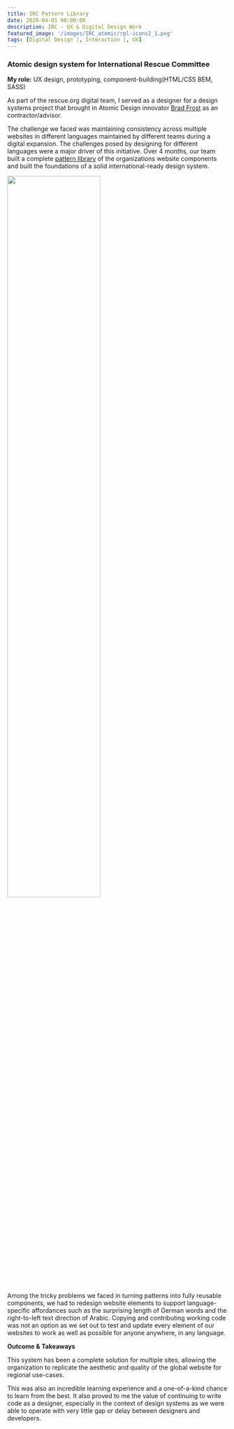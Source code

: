 ```yaml
---
title: IRC Pattern Library
date: 2020-04-01 00:00:00
description: IRC - UX & Digital Design Work
featured_image: '/images/IRC_atomic/rpl-icons2_1.png'
tags: [Digital Design |, Interaction |, UX]
---
```






<h3>Atomic design system for International Rescue Committee</h3>

<strong>My role:</strong> UX design, prototyping, component-building(HTML/CSS BEM, SASS)


As part of the rescue.org digital team, I served as a designer for a design systems project that brought in Atomic Design innovator <a href="https://bradfrost.com/blog/post/atomic-web-design/">Brad Frost</a> as an contractor/advisor.


The challenge we faced was maintaining consistency across multiple websites in different languages maintained by different teams during a digital expansion. The challenges posed by designing for different languages were a major driver of this initiative. 
Over 4 months, our team built a complete <a href="https://rpl.rescue.org/latest/">pattern library</a> of the organizations website components and built the foundations of a solid international-ready design system. 

<img style="width: 65%; margin: 0 auto;" src="{{ site.baseurl }}/images/IRC_atomic/rpl-icons.png" alt="" title="example image">

Among the tricky problems we faced in turning patterns into fully reusable components, we had to redesign website elements to support language-specific affordances such as the surprising length of German words and the right-to-left text direction of Arabic. Copying and contributing working code was not an option as we set out to test and update every element of our websites to work as well as possible for anyone anywhere, in any language.

<strong>Outcome & Takeaways</strong>

This system has been a complete solution for multiple sites, allowing the organization to replicate the aesthetic and quality of the global website for regional use-cases. 

This was also an incredible learning experience and a one-of-a-kind chance to learn from the best. It also proved to me the value of continuing to write code as a designer, especially in the context of design systems as we were able to operate with very little gap or delay between designers and developers. 


<br/>


<div class="gallery" data-columns="3">
     
  <img src="{{ site.baseurl }}/images/IRC_atomic/buttons-html.png" alt="" title=""/>
  <img src="{{ site.baseurl }}/images/IRC_atomic/deutschland.png" alt="" title=""/>
  <img src="{{ site.baseurl }}/images/IRC_atomic/German.png" alt="" title=""/>
  <img src="{{ site.baseurl }}/images/IRC_atomic/Swedish.png" alt="" title=""/>
     
</div>

	